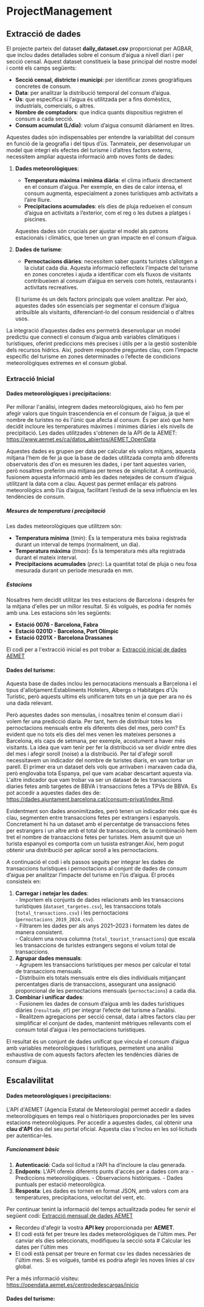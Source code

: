 # ProjectManagement

## Extracció de dades

El projecte parteix del dataset **daily_dataset.csv** proporcionat per AGBAR, que inclou dades detallades sobre el consum d’aigua a nivell diari i per secció censal. Aquest dataset constitueix la base principal del nostre model i conté els camps següents:  
- **Secció censal, districte i municipi**: per identificar zones geogràfiques concretes de consum.  
- **Data**: per analitzar la distribució temporal del consum d’aigua.  
- **Ús**: que especifica si l’aigua és utilitzada per a fins domèstics, industrials, comercials, o altres.  
- **Nombre de comptadors**: que indica quants dispositius registren el consum a cada secció.  
- **Consum acumulat (L/dia)**: volum d’aigua consumit diàriament en litres.  

Aquestes dades són indispensables per entendre la variabilitat del consum en funció de la geografia i del tipus d’ús. Tanmateix, per desenvolupar un model que integri els efectes del turisme i d’altres factors externs, necessitem ampliar aquesta informació amb noves fonts de dades:  

1. **Dades meteorològiques**:  
   - **Temperatura màxima i mínima diària**: el clima influeix directament en el consum d’aigua. Per exemple, en dies de calor intensa, el consum augmenta, especialment a zones turístiques amb activitats a l’aire lliure.  
   - **Precipitacions acumulades**: els dies de pluja redueixen el consum d’aigua en activitats a l’exterior, com el reg o les dutxes a platges i piscines.  

   Aquestes dades són crucials per ajustar el model als patrons estacionals i climàtics, que tenen un gran impacte en el consum d’aigua.  

2. **Dades de turisme**:  
   - **Pernoctacions diàries**: necessitem saber quants turistes s’allotgen a la ciutat cada dia. Aquesta informació reflecteix l'impacte del turisme en zones concretes i ajuda a identificar com els fluxos de visitants contribueixen al consum d’aigua en serveis com hotels, restaurants i activitats recreatives.  

   El turisme és un dels factors principals que volem analitzar. Per això, aquestes dades són essencials per segmentar el consum d’aigua atribuïble als visitants, diferenciant-lo del consum residencial o d'altres usos.  

La integració d’aquestes dades ens permetrà desenvolupar un model predictiu que connecti el consum d’aigua amb variables climàtiques i turístiques, oferint prediccions més precises i útils per a la gestió sostenible dels recursos hídrics. Així, podrem respondre preguntes clau, com l’impacte específic del turisme en zones determinades o l’efecte de condicions meteorològiques extremes en el consum global.  

### Extracció Inicial

#### Dades meteorològiques i precipitacions:

  Per millorar l'anàlisi, integrem dades meteorològiques, això ho fem per afegir valors que tinguin trascendencia en el consum de l'aigua, ja que el nombre de turistes no és l'únic que afecta al consum. És per això que hem decidit incloure les temperatures màximes i mínimes diàries i els nivells de precipitació. Les dades utilitzades s'obtenen de la API de la AEMET: https://www.aemet.es/ca/datos_abiertos/AEMET_OpenData

  Aquestes dades es grupen per data per calcular els valors mitjans, aquesta mitjana l'hem de fer ja que la base de dades utilitzada compta amb diferents observatoris des d'on es mesuren les dades, i per tant aquestes varien, però nosaltres preferim una mitjana per temes de simplicitat. A continuació, fusionem aquesta informació amb les dades netejades de consum d’aigua utilitzant la data com a clau. Aquest pas permet enllaçar els patrons meteorològics amb l’ús d’aigua, facilitant l’estudi de la seva influència en les tendències de consum.

  ##### Mesures de temperatura i precipitació
  Les dades meteorològiques que utilitzem són:
  - **Temperatura mínima** (*tmin*): És la temperatura més baixa registrada durant un interval de temps (normalment, un dia).
  - **Temperatura màxima** (*tmax*): És la temperatura més alta registrada durant el mateix interval.
  - **Precipitacions acumulades** (*prec*): La quantitat total de pluja o neu fosa mesurada durant un període mesurada en mm.

  ##### Estacions
  Nosaltres hem decidit utilitzar les tres estacions de Barcelona i després fer la mitjana d'elles per un millor resultat. Si és volgués, es podria fer només amb una. Les estacions són les següents:
  - **Estació 0076 - Barcelona, Fabra**
  - **Estació 0201D - Barcelona, Port Olímpic**
  - **Estació 0201X - Barcelona Drassanes**

  El codi per a l'extracció inicial es pot trobar a: [Extracció inicial de dades AEMET](extracció_dades\extracció_AEMET_inicial.py)


#### Dades del turisme:

  Aquesta base de dades inclou les pernocatacions mensuals a Barcelona i el tipus d'allotjament:Establiments Hotelers, Albergs o Habitatges d'Ús Turístic, però aquests ultims els unificarem tots en un ja que per ara no és una dada relevant.

  Però aquestes dades son mensulas, i nosaltres tenim el consum diari i volem fer una predicció diaria. Per tant, hem de distribuir totes les pernoctacions mensuals entre els diferents dies del mes, però com? Es evident que no tots els dies del mes venen les mateixes persones a Barcelona, els caps de setmana, per exemple, acostument a haver més visitants. La idea que vam tenir per fer la distribució va ser dividir entre dies del mes i afegir soroll (noise) a la distribució. Per tal d'afegir soroll necessitavem un indicador del nombre de turistes diaris, en vam torbar un parell. El primer era un dataset dels vols que arrivaben i marxaven cada dia, però englovaba tota Espanya, pel que vam acabar descartant aquesta via. L'altre indicador que vam trobar va ser un dataset de les transaccions diaries fetes amb targetes de BBVA i transaccions fetes a TPVs de BBVA. Es pot accedir a aquestes dades des de: https://dades.ajuntament.barcelona.cat/consum-privat/index.Rmd.


  Evidentment son dades anonimitzades, però tenen un indicador més que és clau, segmenten entre transaccions fetes per extrangers i espanyols. Concretament hi ha un dataset amb el percentatge de transaccions fetes per estrangers i un altre amb el total de transaccions, de la combinació hem tret el nombre de transaccions fetes per turistes. Hem assumit que un turista espanyol es comporta com un tusista estranger.Així, hem pogut obtenir una distribució per aplicar soroll a les pernoctacions.

  A continuació el codi i els passos seguits per integrar les dades de transaccions turístiques i pernoctacions al conjunt de dades de consum d’aigua per analitzar l’impacte del turisme en l’ús d’aigua. El procés consisteix en:  

  1. **Carregar i netejar les dades**:  
    - Importem els conjunts de dades relacionats amb les transaccions turístiques (`dataset_targetes.csv`), les transaccions totals (`total_transactions.csv`) i les pernoctacions (`pernoctacions_2019_2024.csv`).  
    - Filtrarem les dades per als anys 2021–2023 i formatem les dates de manera consistent.  
    - Calculem una nova columna (`total_tourist_transactions`) que escala les transaccions de turistes estrangers segons el volum total de transaccions.  
  2. **Agrupar dades mensuals**:  
    - Agrupem les transaccions turístiques per mesos per calcular el total de transaccions mensuals.  
    - Distribuïm els totals mensuals entre els dies individuals mitjançant percentatges diaris de transaccions, assegurant una assignació proporcional de les pernoctacions mensuals (`pernoctacions`) a cada dia.  
  3. **Combinar i unificar dades**:  
    - Fusionem les dades de consum d’aigua amb les dades turístiques diàries (`resultado_df`) per integrar l’efecte del turisme a l’anàlisi.  
    - Realitzem agregacions per secció censal, data i altres factors clau per simplificar el conjunt de dades, mantenint mètriques rellevants com el consum total d’aigua i les pernoctacions turístiques.  

  El resultat és un conjunt de dades unificat que vincula el consum d’aigua amb variables meteorològiques i turístiques, permetent una anàlisi exhaustiva de com aquests factors afecten les tendències diàries de consum d’aigua.


## Escalavilitat

#### Dades meteorològiques i precipitacions:

  L'API d'AEMET (Agencia Estatal de Meteorología) permet accedir a dades meteorològiques en temps real o històriques proporcionades per les seves estacions meteorològiques. Per accedir a aquestes dades, cal obtenir una **clau d'API** des del seu portal oficial. Aquesta clau s'inclou en les sol·licituds per autenticar-les.

  ##### Funcionament bàsic
  1. **Autenticació**: Cada sol·licitud a l'API ha d'incloure la clau generada.
  2. **Endponts**: L'API ofereix diferents punts d'accés per a dades com ara:
    - Prediccions meteorològiques.
    - Observacions històriques.
    - Dades puntuals per estació meteorològica.
  3. **Resposta**: Les dades es tornen en format JSON, amb valors com ara temperatures, precipitacions, velocitat del vent, etc.

  Per continuar tenint la informació del temps actualitzada podeu fer servir el següent codi: [Extracció mensual de dades AEMET](extracció_dades\extracció_AEMET.py)
  - Recordeu d'afegir la vostra **API key** proporcionada per **AEMET**.
  - El codi està fet per treure les dades meteorològiques de l'últim mes. Per canviar els dies seleccionats, modifiqueu la secció sota # Calcular les dates per l'últim mes
  - El codi està pensat per treure en format csv les dades necessàries de l'últim mes. Si es volgués, també es podria afegir les noves línies al csv global.

  Per a més informació visiteu: https://opendata.aemet.es/centrodedescargas/inicio

#### Dades del turisme:
